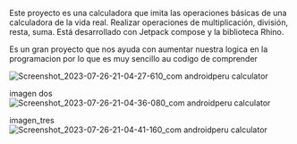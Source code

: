 Este proyecto es una calculadora que imita las operaciones básicas de una calculadora de la vida real. Realizar operaciones de multiplicación, división, resta, suma. Está desarrollado con Jetpack compose y la biblioteca Rhino.

Es un gran proyecto que nos ayuda con aumentar nuestra logica en la programacion
por lo que es muy sencillo au codigo de comprender 

![Screenshot_2023-07-26-21-04-27-610_com androidperu calculator](https://github.com/Sebas333231/Calculator_compose/assets/110652225/3fea3f0e-b9c4-4c25-a547-7265d998068b)


imagen dos
![Screenshot_2023-07-26-21-04-36-080_com androidperu calculator](https://github.com/Sebas333231/Calculator_compose/assets/110652225/4d4b002a-be69-499f-bc5f-747954d71556)


imagen_tres
![Screenshot_2023-07-26-21-04-41-160_com androidperu calculator](https://github.com/Sebas333231/Calculator_compose/assets/110652225/e0a6aa47-9cd1-4352-949f-8d32e4de390a)
